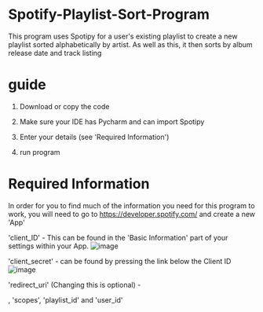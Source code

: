 # Spotify-Playlist-Sort-Program
This program uses Spotipy for a user's existing playlist to create a new playlist sorted alphabetically by artist. As well as this, it then sorts by album release date and track listing


# guide

1. Download or copy the code

2. Make sure your IDE has Pycharm and can import Spotipy

3. Enter your details (see 'Required Information')

4. run program


# Required Information
In order for you to find much of the information you need for this program to work, you will need to go to https://developer.spotify.com/ and create a new 'App'

'client_ID' - This can be found in the 'Basic Information' part of your settings within your App.
![image](https://github.com/blueberry2345/Spotify-Playlist-Sort-Program/assets/102472091/c1a08c6d-ca36-41e3-b15a-97cebfa1ba5d)

'client_secret' - can be found by pressing the link below the Client ID      
![image](https://github.com/blueberry2345/Spotify-Playlist-Sort-Program/assets/102472091/1927db79-f3c3-4cd4-9905-aa557cf7ff3d)


'redirect_uri' (Changing this is optional) - 

, 'scopes', 'playlist_id' and 'user_id' 
